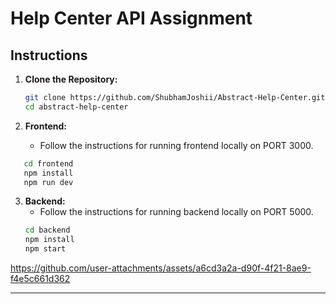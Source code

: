 # Help Center API Assignment

## Instructions

1. **Clone the Repository:**

   ```bash
   git clone https://github.com/ShubhamJoshii/Abstract-Help-Center.git
   cd abstract-help-center
   ```

2. **Frontend:**
   - Follow the instructions for running frontend locally on PORT 3000.

```bash
   cd frontend
   npm install
   npm run dev
```

3. **Backend:**
   - Follow the instructions for running backend locally on PORT 5000.
   ```bash
   cd backend
   npm install
   npm start
   ```



https://github.com/user-attachments/assets/a6cd3a2a-d90f-4f21-8ae9-f4e5c661d362



---

